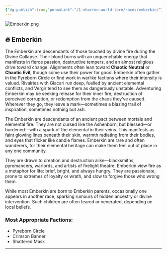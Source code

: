 ```yaml
---
{"dg-publish":true,"permalink":"/1-vharren-world-lore/races/emberkin/"}
---
```


![Emberkin.png](/img/user/z.%20Assets/Emberkin.png)
## 🔥 **Emberkin**

The Emberkin are descendants of those touched by divine fire during the Divine Collapse. Their blood burns with an unquenchable energy that manifests in fierce passion, destructive tempers, and an almost religious drive toward change. Alignments often lean toward **Chaotic Neutral** or **Chaotic Evil**, though some use their power for good. Emberkin often gather in the Pyreborn Circle or find work in warlike factions where their intensity is valued. Rivalries with Glacari run deep, fuelled by ancient elemental conflicts, and Vergir tend to see them as dangerously unstable. Adventuring Emberkin may be seeking release for their inner fire, destruction of perceived corruption, or redemption from the chaos they’ve caused. Wherever they go, they leave a mark—sometimes a blazing trail of inspiration, sometimes nothing but ash.

The Emberkin are descendants of an ancient pact between mortals and elemental fire. They are not cursed like the Ashenborn, but blessed—or burdened—with a spark of the elemental in their veins. This manifests as faint glowing lines beneath their skin, warmth radiating from their bodies, and eyes that flicker like candle flames. Emberkin are rare and often wanderers, for their elemental heritage can make them feel out of place in any one community.

They are drawn to creation and destruction alike—blacksmiths, pyromancers, warlords, and artists of firelight theatre. Emberkin view fire as a metaphor for life: brief, bright, and always hungry. They are passionate, prone to extremes of loyalty or wrath, and slow to forgive those who wrong them.

While most Emberkin are born to Emberkin parents, occasionally one appears in another race, sparking rumours of hidden ancestry or divine intervention. Such children are often feared or venerated, depending on local beliefs.

### **Most Appropriate Factions:**
- Pyreborn Circle
- Crimson Banner
- Shattered Mask

---
